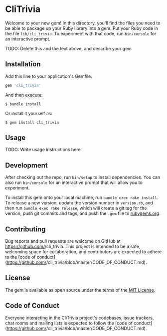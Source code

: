 # CliTrivia

Welcome to your new gem! In this directory, you'll find the files you need to be able to package up your Ruby library into a gem. Put your Ruby code in the file `lib/cli_trivia`. To experiment with that code, run `bin/console` for an interactive prompt.

TODO: Delete this and the text above, and describe your gem

## Installation

Add this line to your application's Gemfile:

```ruby
gem 'cli_trivia'
```

And then execute:

    $ bundle install

Or install it yourself as:

    $ gem install cli_trivia

## Usage

TODO: Write usage instructions here

## Development

After checking out the repo, run `bin/setup` to install dependencies. You can also run `bin/console` for an interactive prompt that will allow you to experiment.

To install this gem onto your local machine, run `bundle exec rake install`. To release a new version, update the version number in `version.rb`, and then run `bundle exec rake release`, which will create a git tag for the version, push git commits and tags, and push the `.gem` file to [rubygems.org](https://rubygems.org).

## Contributing

Bug reports and pull requests are welcome on GitHub at https://github.com/<github username>/cli_trivia. This project is intended to be a safe, welcoming space for collaboration, and contributors are expected to adhere to the [code of conduct](https://github.com/<github username>/cli_trivia/blob/master/CODE_OF_CONDUCT.md).


## License

The gem is available as open source under the terms of the [MIT License](https://opensource.org/licenses/MIT).

## Code of Conduct

Everyone interacting in the CliTrivia project's codebases, issue trackers, chat rooms and mailing lists is expected to follow the [code of conduct](https://github.com/<github username>/cli_trivia/blob/master/CODE_OF_CONDUCT.md).
